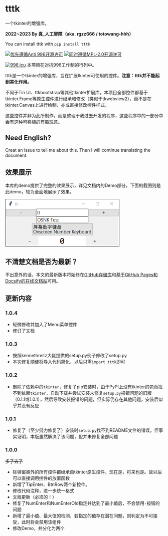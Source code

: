 # tttk

一个tkinter的增强库。

**2022~2023 By 真_人工智障（aka. rgzz666 / totowang-hhh）**

You can install tttk with `pip install tttk`

[![优先遵循Anti 996开源许可](https://img.shields.io/badge/License-Anti%20996-blue.svg)](https://github.com/996icu/996.ICU/blob/master/LICENSE)
[![同时遵循MPL-2.0开源许可](https://img.shields.io/badge/License-MPL%202.0-orange)](https://www.mozilla.org/en-US/MPL/2.0/)

[![996.icu](https://img.shields.io/badge/link-996.icu-red.svg)](https://996.icu) 本项目在对抗996工作制的行列中。

tttk是一个tkinter的增强库，旨在扩展tkinter可使用的控件。**注意：tttk并不能起到美化作用。**

不同于Tin UI、ttkbootstrap等其他tkinter扩展库，本项目全部控件都基于tkinter.Frame等原生控件进行继承和修改（类似于tkwebview2），而不是在tkinter.Canvas上进行绘制，亦或直接修改控件样式。

这些控件并非为此所制作，而是整理于我过去开发的程序，这些程序中的一部分中会有这种可移植的有趣玩意。

## Need English?

Creat an issue to tell me about this. Then I will continue translating the document.

## 效果展示

本库的demo提供了完整的效果展示，详见文档内的Demo部分，下面的截图则是此demo，较为全面地展示了效果。

![Demo截图/效果展示](https://raw.githubusercontent.com/TotoWang-hhh/tttk/main/docs/img/demo.png)

## 不清楚文档是否为最新？

不出意外的话，本文的最新版本将始终在[GitHub存储库](https://github.com/totowang-hhh/tttk/)和[基于GitHub Pages和Docsify的在线文档站](https://totowang-hhh.github.io/tttk)可用。

## 更新内容

### 1.0.4

- 轻微修改并加入了Menu菜单控件
- 修订了文档

### 1.0.3

- 按照kennethreitz大佬提供的setup.py例子修改了setup.py
- 本次修复顺便将导入代码简化，以后只需`import tttk`即可

### 1.0.2

- 删除了依赖中的`tkinter`，修复了pip安装时，由于PyPI上没有tkinter的包而找不到依赖`tkinter`，自动下载并尝试安装未修复`setup.py`报错问题的旧版（0.1.1或1.0.1），然后导致安装报错的问题，但实际仍存在其他问题，安装后似乎并没有反应

### 1.0.1

- 修复了（至少努力修复了）安装时`setup.py`找不到README文件的错误，但事实证明，本版虽然解决了该问题，但并未修复全部问题

### 1.0.0

~~多了去了~~

- 除弹窗类外的所有控件都继承自tkinter原生控件，现在是，将来也是。故以后可以直接调用控件的放置函数
- 新增了TipEnter、BtnRow两个新控件。
- 修改代码注释，进一步统一格式
- 文档更新（必须的！）
- 修复了NumEnter和NumEnterOld指定并达到了最小值后，不会禁用`-`按钮的问题
- 新增了最小值、最大值的检测，若指定的值存在潜在问题，则判定为不可接受，此时将会禁用该组件
- 修改Demo，并分化为两个

